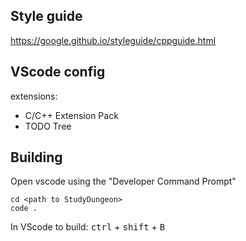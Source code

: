 ## Style guide

https://google.github.io/styleguide/cppguide.html

## VScode config

extensions:
- C/C++ Extension Pack
- TODO Tree

## Building

Open vscode using the "Developer Command Prompt"
```
cd <path to StudyDungeon>
code .
```

In VScode to build:
<kbd>ctrl</kbd> + <kbd>shift</kbd> + <kbd>B</kbd>

